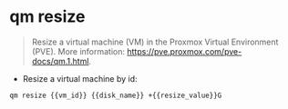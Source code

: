 # qm resize

> Resize a virtual machine (VM) in the Proxmox Virtual Environment (PVE).
> More information: <https://pve.proxmox.com/pve-docs/qm.1.html>.

- Resize a virtual machine by id:

`qm resize {{vm_id}} {{disk_name}} +{{resize_value}}G`
